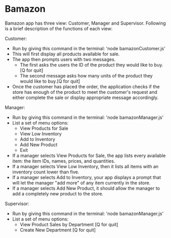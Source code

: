 # Bamazon

Bamazon app has three view:  Customer, Manager and Supervisor.  Following is a brief description of the functions of each view:

Customer: 
* Run by giving this command in the terminal: 'node bamazonCustomer.js'
* This will first display all products available for sale.
* The app then prompts users with two messages.
    * The first asks the users the ID of the product they would like to buy.[Q for quit]
    * The second message asks how many units of the product they would like to buy.[Q for quit]
* Once the customer has placed the order, the application checks if the store has enough of the product to meet the customer's request and either complete the sale or display appropriate message accordingly.

Manager:
* Run by giving this command in the terminal: 'node bamazonManager.js'
* List a set of menu options:
    * View Products for Sale
    * View Low Inventory
    * Add to Inventory
    * Add New Product
    * Exit
* If a manager selects View Products for Sale, the app lists every available item: the item IDs, names, prices, and quantities.
* If a manager selects View Low Inventory, then it lists all items with an inventory count lower than five.
* If a manager selects Add to Inventory, your app displays a prompt that will let the manager "add more" of any item currently in the store.
* If a manager selects Add New Product, it should allow the manager to add a completely new product to the store.

Supervisor:
* Run by giving this command in the terminal: 'node bamazonManager.js'
* List a set of menu options:
    * View Product Sales by Department [Q for quit]
    * Create New Department [Q for quit]
    
